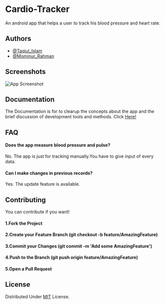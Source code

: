 # Cardio-Tracker
An android app that helps a user to track his blood pressure and heart rate.
## Authors

- [@Taqiul_Islam](https://github.com/Taqiul008)
- [@Mominur_Rahman](https://github.com/Momin1807011)

## Screenshots

![App Screenshot]()


## Documentation

The Documentation is for to clearup the concepts about the app and the brief discussion of development tools and methods. Click [Here!](https://linktodocumentation)

## FAQ
#### Does the app measure blood pressure and pulse?
No. The app is just for tracking manually.You have to give input of every data.

#### Can I make changes in previous records?
Yes. The update feature is available.

## Contributing
You can contribute if you want!

#### 1.Fork the Project
#### 2.Create your Feature Branch (git checkout -b feature/AmazingFeature)
#### 3.Commit your Changes (git commit -m 'Add some AmazingFeature')
#### 4.Push to the Branch (git push origin feature/AmazingFeature)
#### 5.Open a Pull Request

## License

Distributed Under [MIT](https://choosealicense.com/licenses/mit/) License.
